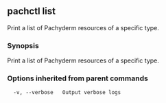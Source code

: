 ## pachctl list

Print a list of Pachyderm resources of a specific type.

### Synopsis


Print a list of Pachyderm resources of a specific type.

### Options inherited from parent commands

```
  -v, --verbose   Output verbose logs
```

